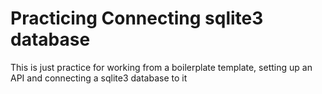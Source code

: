 # Practicing Connecting sqlite3 database

This is just practice for working from a boilerplate template, setting up an API and connecting a sqlite3 database to it
